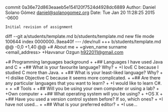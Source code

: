 commit 0a36e72d863eaaeb5e154120f7524d4928dc6889
Author: Daniel Solano Gómez <daniel@solanogomez.org>
Date:   Tue Jan 20 11:28:25 2015 -0600

    Initial revision of assignment

diff --git a/students/template.md b/students/template.md
new file mode 100644
index 0000000..9aea40f
--- /dev/null
+++ b/students/template.md
@@ -0,0 +1,40 @@
+# About me
+
+given_name surname <email_address>
+Havvanur Ozgun  h922011@gmail.com

+# Programming languages background
+
+## Languages I have used Java and C
+
+## What is your favourite language?  Why?
+
+I lovE C because I studied C more than Java.
+
+## What is your least-liked language?  Why?
+
+I dislike Objective C because it seems more complicated.
+
+## Are there any particular languages that you want to learn?
+
+I would like to learn C#.
+
+
+# Tools
+
+## Will you be using your own computer or using a lab?
+
+Own computer
+
+## What operating system will you be using?
+
+OS X
+
+## Have you used a version control system before?  If so, which ones?
+
+I have not used…
+
+## What is your preferred editor?
+
+I use…
